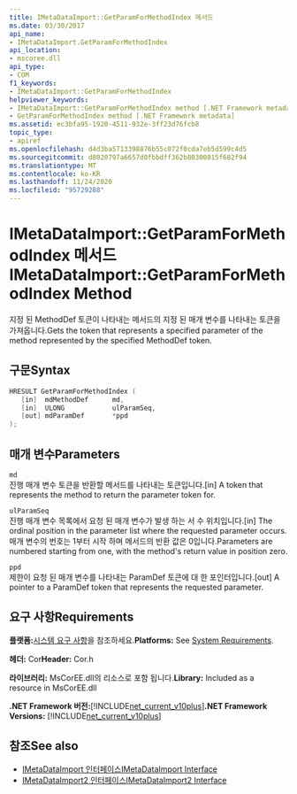 ```yaml
---
title: IMetaDataImport::GetParamForMethodIndex 메서드
ms.date: 03/30/2017
api_name:
- IMetaDataImport.GetParamForMethodIndex
api_location:
- mscoree.dll
api_type:
- COM
f1_keywords:
- IMetaDataImport::GetParamForMethodIndex
helpviewer_keywords:
- IMetaDataImport::GetParamForMethodIndex method [.NET Framework metadata]
- GetParamForMethodIndex method [.NET Framework metadata]
ms.assetid: ec3bfa95-1920-4511-932e-3ff23d76fcb8
topic_type:
- apiref
ms.openlocfilehash: d4d3ba5713398876b55c072f0cda7eb5d599c4d5
ms.sourcegitcommit: d8020797a6657d0fbbdff362b80300815f682f94
ms.translationtype: MT
ms.contentlocale: ko-KR
ms.lasthandoff: 11/24/2020
ms.locfileid: "95729288"
---
```

# <a name="imetadataimportgetparamformethodindex-method"></a><span data-ttu-id="ebf14-102">IMetaDataImport::GetParamForMethodIndex 메서드</span><span class="sxs-lookup"><span data-stu-id="ebf14-102">IMetaDataImport::GetParamForMethodIndex Method</span></span>

<span data-ttu-id="ebf14-103">지정 된 MethodDef 토큰이 나타내는 메서드의 지정 된 매개 변수를 나타내는 토큰을 가져옵니다.</span><span class="sxs-lookup"><span data-stu-id="ebf14-103">Gets the token that represents a specified parameter of the method represented by the specified MethodDef token.</span></span>  
  
## <a name="syntax"></a><span data-ttu-id="ebf14-104">구문</span><span class="sxs-lookup"><span data-stu-id="ebf14-104">Syntax</span></span>  
  
```cpp  
HRESULT GetParamForMethodIndex (  
   [in]  mdMethodDef      md,  
   [in]  ULONG            ulParamSeq,  
   [out] mdParamDef       *ppd  
);  
```  
  
## <a name="parameters"></a><span data-ttu-id="ebf14-105">매개 변수</span><span class="sxs-lookup"><span data-stu-id="ebf14-105">Parameters</span></span>  

 `md`  
 <span data-ttu-id="ebf14-106">진행 매개 변수 토큰을 반환할 메서드를 나타내는 토큰입니다.</span><span class="sxs-lookup"><span data-stu-id="ebf14-106">[in] A token that represents the method to return the parameter token for.</span></span>  
  
 `ulParamSeq`  
 <span data-ttu-id="ebf14-107">진행 매개 변수 목록에서 요청 된 매개 변수가 발생 하는 서 수 위치입니다.</span><span class="sxs-lookup"><span data-stu-id="ebf14-107">[in] The ordinal position in the parameter list where the requested parameter occurs.</span></span> <span data-ttu-id="ebf14-108">매개 변수의 번호는 1부터 시작 하며 메서드의 반환 값은 0입니다.</span><span class="sxs-lookup"><span data-stu-id="ebf14-108">Parameters are numbered starting from one, with the method's return value in position zero.</span></span>  
  
 `ppd`  
 <span data-ttu-id="ebf14-109">제한이 요청 된 매개 변수를 나타내는 ParamDef 토큰에 대 한 포인터입니다.</span><span class="sxs-lookup"><span data-stu-id="ebf14-109">[out] A pointer to a ParamDef token that represents the requested parameter.</span></span>  
  
## <a name="requirements"></a><span data-ttu-id="ebf14-110">요구 사항</span><span class="sxs-lookup"><span data-stu-id="ebf14-110">Requirements</span></span>  

 <span data-ttu-id="ebf14-111">**플랫폼:**[시스템 요구 사항](../../get-started/system-requirements.md)을 참조하세요.</span><span class="sxs-lookup"><span data-stu-id="ebf14-111">**Platforms:** See [System Requirements](../../get-started/system-requirements.md).</span></span>  
  
 <span data-ttu-id="ebf14-112">**헤더:** Cor</span><span class="sxs-lookup"><span data-stu-id="ebf14-112">**Header:** Cor.h</span></span>  
  
 <span data-ttu-id="ebf14-113">**라이브러리:** MsCorEE.dll의 리소스로 포함 됩니다.</span><span class="sxs-lookup"><span data-stu-id="ebf14-113">**Library:** Included as a resource in MsCorEE.dll</span></span>  
  
 <span data-ttu-id="ebf14-114">**.NET Framework 버전:**[!INCLUDE[net_current_v10plus](../../../../includes/net-current-v10plus-md.md)]</span><span class="sxs-lookup"><span data-stu-id="ebf14-114">**.NET Framework Versions:** [!INCLUDE[net_current_v10plus](../../../../includes/net-current-v10plus-md.md)]</span></span>  
  
## <a name="see-also"></a><span data-ttu-id="ebf14-115">참조</span><span class="sxs-lookup"><span data-stu-id="ebf14-115">See also</span></span>

- [<span data-ttu-id="ebf14-116">IMetaDataImport 인터페이스</span><span class="sxs-lookup"><span data-stu-id="ebf14-116">IMetaDataImport Interface</span></span>](imetadataimport-interface.md)
- [<span data-ttu-id="ebf14-117">IMetaDataImport2 인터페이스</span><span class="sxs-lookup"><span data-stu-id="ebf14-117">IMetaDataImport2 Interface</span></span>](imetadataimport2-interface.md)

